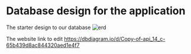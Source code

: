# Database design for the application

The starter design to our database
![erd](https://github.com/lilhind/bookipedia/assets/68995755/9ac9f9e3-964f-46f7-9917-1db51ff0de41)


The website link to edit https://dbdiagram.io/d/Copy-of-api_14_c-65b439d8ac844320aed1e4f7
